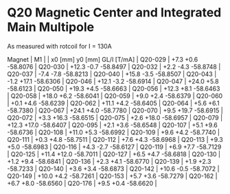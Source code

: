 Q20 Magnetic Center and Integrated Main Multipole
=================================================

As measured with rotcoil for I = 130A

Magnet  |             M1               |
        | x0 [mm]  y0 [mm] GL/I [T/mA] |
Q20-029 |    +7.3     +0.6   -58.8076  |
Q20-030 |   +12.3     -0.7   -58.8497  |
Q20-032 |    +2.2     -4.3   -58.8748  |
Q20-037 |    -7.4     -7.8   -58.8213  |
Q20-040 |   +15.8     -3.5   -58.8507  |
Q20-043 |    -1.2    +17.1   -58.6306  |
Q20-046 |   +12.1     -3.2   -58.6914  |
Q20-047 |   +24.0     +5.8   -58.6123  |
Q20-050 |   +19.3     +4.5   -58.6663  |
Q20-056 |   +12.3     +8.1   -58.6463  |
Q20-058 |   +18.0     +6.2   -58.6041  |
Q20-059 |    +9.0     +2.4   -58.6379  |
Q20-060 |    +0.1     +4.6   -58.6239  |
Q20-062 |   +11.1     +4.2   -58.6405  |
Q20-064 |    +5.6     +6.1   -58.7380  |
Q20-067 |   +24.1     +4.0   -58.7780  |
Q20-070 |    +9.5    +19.7   -58.6915  |
Q20-072 |    +3.3    +16.3   -58.6515  |
Q20-075 |    +2.6    +18.0   -58.6957  |
Q20-079 |   +12.3    +17.0   -58.6407  |
Q20-095 |    +2.1     +3.6   -58.6548  |
Q20-107 |    +5.1     +9.6   -58.6736  |
Q20-108 |   +11.0     +5.3   -58.6992  |
Q20-109 |    +9.6     +4.2   -58.7740  |
Q20-111 |    +0.3     +4.8   -58.7511  |
Q20-112 |    +7.6     +4.3   -58.6968  |
Q20-113 |    +9.3     +5.0   -58.6983  |
Q20-116 |    +4.3     -2.7   -58.6127  |
Q20-119 |    +6.9     +7.7   -58.7129  |
Q20-125 |   +11.4    +12.0   -58.7011  |
Q20-127 |    +6.5     +4.7   -58.6818  |
Q20-130 |    +1.2     +9.4   -58.6841  |
Q20-136 |    +2.3     +4.1   -58.6770  |
Q20-139 |    +1.9     +2.3   -58.7233  |
Q20-140 |    +3.6     +3.4   -58.6873  |
Q20-142 |   +10.6     -0.5   -58.7072  |
Q20-149 |   +10.0     +4.2   -58.7261  |
Q20-153 |    +5.7     +3.6   -58.7279  |
Q20-162 |    +6.7     +8.0   -58.6560  |
Q20-176 |    +9.5     +0.4   -58.6620  |
